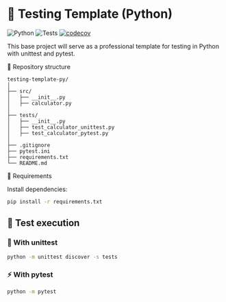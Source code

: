 # 🧩 Testing Template (Python)

![Python](https://img.shields.io/badge/python-3.11-blue.svg)
![Tests](https://github.com/franciscoCabezasVega/testing-template-py/actions/workflows/tests.yml/badge.svg)
[![codecov](https://codecov.io/gh/franciscoCabezasVega/testing-template-py/branch/main/graph/badge.svg)](https://codecov.io/gh/franciscoCabezasVega/testing-template-py)

This base project will serve as a professional template for testing in Python with unittest and pytest.

📁 Repository structure
```
testing-template-py/
│
├── src/
│   ├── __init__.py
│   ├── calculator.py
│
├── tests/
│   ├── __init__.py
│   ├── test_calculator_unittest.py
│   ├── test_calculator_pytest.py
│
├── .gitignore
├── pytest.ini
├── requirements.txt
└── README.md
```

🧰 Requirements

Install dependencies:

```bash
pip install -r requirements.txt
```

## 🧪 Test execution

### 🧠 With unittest
```bash
python -m unittest discover -s tests
```

### ⚡ With pytest
```bash
python -m pytest
```